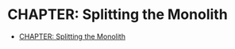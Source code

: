 # CHAPTER: Splitting the Monolith

- [CHAPTER: Splitting the Monolith](#chapter-splitting-the-monolith)
